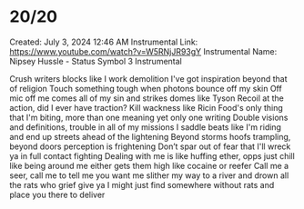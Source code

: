 # 20/20

Created: July 3, 2024 12:46 AM
Instrumental Link: https://www.youtube.com/watch?v=W5RNjJR93gY
Instrumental Name: Nipsey Hussle - Status Symbol 3 Instrumental

Crush writers blocks like I work demolition
I've got inspiration beyond that of religion
Touch something tough when photons bounce off my skin
Off mic off me comes all of my sin and strikes domes like Tyson
Recoil at the action, did I ever have traction?
Kill wackness like Ricin
Food's only thing that I'm biting, more than one meaning yet only one writing
Double visions and definitions, trouble in all of my missions
I saddle beats like I'm riding and end up streets ahead of the lightening
Beyond storms hoofs trampling, beyond doors perception is frightening
Don’t spar out of fear that I'll wreck ya in full contact fighting
Dealing with me is like huffing ether, opps just chill like being around me either gets them high like cocaine or reefer
Call me a seer, call me to tell me you want me slither my way to a river and drown all the rats who grief give ya
I might just find somewhere without rats and place you there to deliver